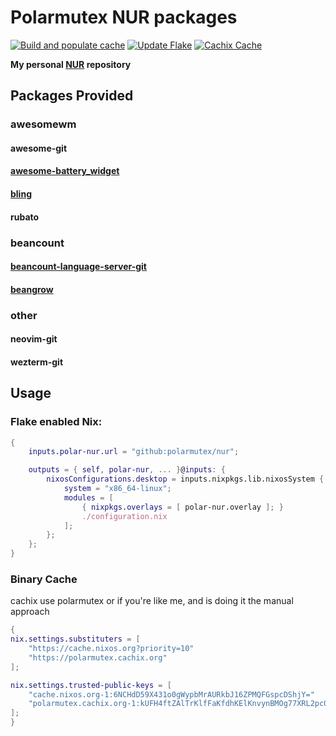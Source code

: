 # Polarmutex NUR packages

[![Build and populate cache](https://github.com/polarmutex/nur/actions/workflows/build.yml/badge.svg?branch=master)](https://github.com/polarmutex/nur/actions/workflows/build.yml)
[![Update Flake](https://github.com/polarmutex/nur/actions/workflows/update-flake.yml/badge.svg)](https://github.com/polarmutex/nur/actions/workflows/update-flake.yml)
[![Cachix Cache](https://img.shields.io/badge/cachix-polarmutex-blue.svg)](https://polarmutex.cachix.org)

**My personal [NUR](https://github.com/nix-community/NUR) repository**

## Packages Provided

### awesomewm

#### awesome-git

#### [awesome-battery_widget](https://github.com/Aire-One/awesome-battery_widget)

#### [bling](https://blingcorp.github.io/bling/#/README)

#### rubato

### beancount

#### [beancount-language-server-git](https://github.com/polarmutex/beancount-language-server)

#### [beangrow](https://github.com/beancount/beangrow)

### other

#### neovim-git

#### wezterm-git

## Usage

### Flake enabled Nix:

```nix
{
    inputs.polar-nur.url = "github:polarmutex/nur";

    outputs = { self, polar-nur, ... }@inputs: {
        nixosConfigurations.desktop = inputs.nixpkgs.lib.nixosSystem {
            system = "x86_64-linux";
            modules = [
                { nixpkgs.overlays = [ polar-nur.overlay ]; }
                ./configuration.nix
            ];
        };
    };
}
```

### Binary Cache

cachix use polarmutex or if you're like me, and is doing it the manual approach

```nix
{
nix.settings.substituters = [
    "https://cache.nixos.org?priority=10"
    "https://polarmutex.cachix.org"
];

nix.settings.trusted-public-keys = [
    "cache.nixos.org-1:6NCHdD59X431o0gWypbMrAURkbJ16ZPMQFGspcDShjY="
    "polarmutex.cachix.org-1:kUFH4ftZAlTrKlfFaKfdhKElKnvynBMOg77XRL2pc08="
];
}
```

```

```
